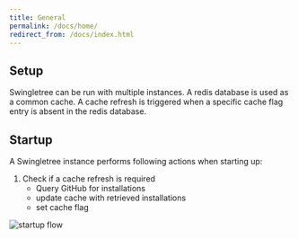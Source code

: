 ```yaml
---
title: General
permalink: /docs/home/
redirect_from: /docs/index.html
---
```


## Setup

Swingletree can be run with multiple instances. A redis database is used as a common cache.
A cache refresh is triggered when a specific cache flag entry is absent in the redis database.

## Startup

A Swingletree instance performs following actions when starting up:

1. Check if a cache refresh is required
    * Query GitHub for installations
    * update cache with retrieved installations
    * set cache flag

![startup flow](../../assets/images/startup-flow.png)